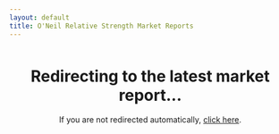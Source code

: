 ```yaml
---
layout: default
title: O'Neil Relative Strength Market Reports
---
```


<script>
window.onload = function() {
  // Redirect to the latest report
  window.location.href = "{{ site.baseurl }}/oneil_relative_strength_report_2025-04-10";
}
</script>

<div class="loading-message">
  <h1>Redirecting to the latest market report...</h1>
  <p>If you are not redirected automatically, <a href="{{ site.baseurl }}/oneil_relative_strength_report_2025-04-10">click here</a>.</p>
</div>

<style>
.loading-message {
  text-align: center;
  margin-top: 50px;
}
</style>